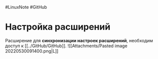 #LinuxNote #GitHub 
# Настройка расширений
Расширение для **синхронизации настроек расширений**, необходим доступ к [[../GitHub/GitHub]].
![[Attachments/Pasted image 20220530091400.png|L]]